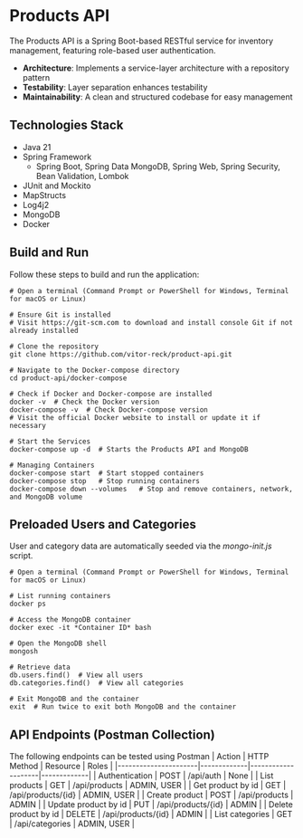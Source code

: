 # Products API
The Products API is a Spring Boot-based RESTful service for inventory management, featuring role-based user authentication.
- **Architecture**: Implements a service-layer architecture with a repository pattern
- **Testability**: Layer separation enhances testability
- **Maintainability**: A clean and structured codebase for easy management

## Technologies Stack
- Java 21
- Spring Framework
  - Spring Boot, Spring Data MongoDB, Spring Web, Spring Security, Bean Validation, Lombok
- JUnit and Mockito
- MapStructs
- Log4j2
- MongoDB
- Docker

## Build and Run
Follow these steps to build and run the application:

```shell
# Open a terminal (Command Prompt or PowerShell for Windows, Terminal for macOS or Linux)

# Ensure Git is installed
# Visit https://git-scm.com to download and install console Git if not already installed

# Clone the repository
git clone https://github.com/vitor-reck/product-api.git

# Navigate to the Docker-compose directory
cd product-api/docker-compose

# Check if Docker and Docker-compose are installed
docker -v  # Check the Docker version
docker-compose -v  # Check Docker-compose version
# Visit the official Docker website to install or update it if necessary

# Start the Services
docker-compose up -d  # Starts the Products API and MongoDB

# Managing Containers
docker-compose start  # Start stopped containers 
docker-compose stop   # Stop running containers 
docker-compose down --volumes   # Stop and remove containers, network, and MongoDB volume  
```

## Preloaded Users and Categories
User and category data are automatically seeded via the <em>mongo-init.js</em> script.
```shell
# Open a terminal (Command Prompt or PowerShell for Windows, Terminal for macOS or Linux)

# List running containers
docker ps

# Access the MongoDB container
docker exec -it *Container ID* bash

# Open the MongoDB shell
mongosh

# Retrieve data
db.users.find()  # View all users
db.categories.find()  # View all categories 

# Exit MongoDB and the container
exit  # Run twice to exit both MongoDB and the container
```

## API Endpoints (Postman Collection)
The following endpoints can be tested using Postman
| Action               | HTTP Method | Resource           | Roles       |
|----------------------|-------------|--------------------|-------------|
| Authentication       | POST        | /api/auth          | None        |
| List products        | GET         | /api/products      | ADMIN, USER |
| Get product by id    | GET         | /api/products/{id} | ADMIN, USER |
| Create product       | POST        | /api/products      | ADMIN       |
| Update product by id | PUT         | /api/products/{id} | ADMIN       |
| Delete product by id | DELETE      | /api/products/{id} | ADMIN       |
| List categories      | GET         | /api/categories    | ADMIN, USER |
